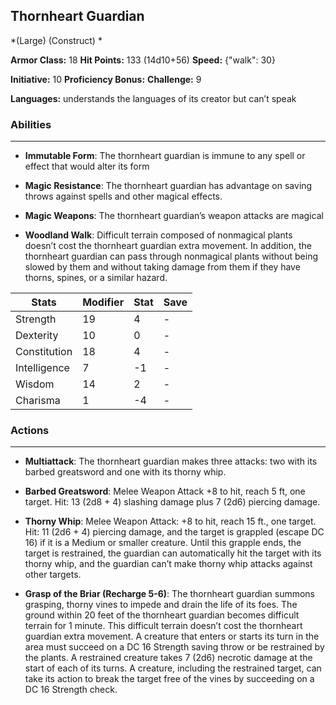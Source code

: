 ## Thornheart Guardian
*(Large) (Construct) *

**Armor Class:** 18
**Hit Points:** 133 (14d10+56)
**Speed:** {"walk": 30}

**Initiative:** 10
**Proficiency Bonus:**
**Challenge:** 9

**Languages:** understands the languages of its creator but can’t speak

### Abilities
 --- 
- **Immutable Form**: The thornheart guardian is immune to any spell or effect that would alter its form

- **Magic Resistance**: The thornheart guardian has advantage on saving throws against spells and other magical effects.

- **Magic Weapons**: The thornheart guardian’s weapon attacks are magical

- **Woodland Walk**: Difficult terrain composed of nonmagical plants doesn’t cost the thornheart guardian extra movement. In addition, the thornheart guardian can pass through nonmagical plants without being slowed by them and without taking damage from them if they have thorns, spines, or a similar hazard.



| Stats | Modifier | Stat | Save
| ---- | ---- | ---- | ---- |
| Strength | 19 | 4 | - |
| Dexterity | 10 | 0 | - |
| Constitution | 18 | 4 | - |
| Intelligence | 7 | -1 | - |
| Wisdom | 14 | 2 | - |
| Charisma | 1 | -4 | - |

### Actions
 --- 
- **Multiattack**: The thornheart guardian makes three attacks: two with its barbed greatsword and one with its thorny whip.

- **Barbed Greatsword**: Melee Weapon Attack +8 to hit, reach 5 ft, one target. Hit: 13 (2d8 + 4) slashing damage plus 7 (2d6) piercing damage.

- **Thorny Whip**: Melee Weapon Attack: +8 to hit, reach 15 ft., one target. Hit: 11 (2d6 + 4) piercing damage, and the target is grappled (escape DC 16) if it is a Medium or smaller creature. Until this grapple ends, the target is restrained, the guardian can automatically hit the target with its thorny whip, and the guardian can’t make thorny whip attacks against other targets.

- **Grasp of the Briar (Recharge 5-6)**: The thornheart guardian summons grasping, thorny vines to impede and drain the life of its foes. The ground within 20 feet of the thornheart guardian becomes difficult terrain for 1 minute. This difficult terrain doesn’t cost the thornheart guardian extra movement. A creature that enters or starts its turn in the area must succeed on a DC 16 Strength saving throw or be restrained by the plants. A restrained creature takes 7 (2d6) necrotic damage at the start of each of its turns. A creature, including the restrained target, can take its action to break the target free of the vines by succeeding on a DC 16 Strength check.

